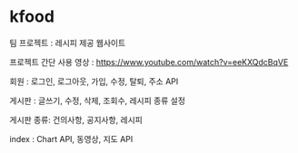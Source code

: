 # kfood
팀 프로젝트 : 레시피 제공 웹사이트

프로젝트 간단 사용 영상 : https://www.youtube.com/watch?v=eeKXQdcBqVE

회원 : 로그인, 로그아웃, 가입, 수정, 탈퇴, 주소 API

게시판 : 글쓰기, 수정, 삭제, 조회수, 레시피 종류 설정

게시판 종류: 건의사항, 공지사항, 레시피

index : Chart API, 동영상, 지도 API 
